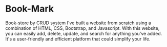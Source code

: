 # Book-Mark
Book-store by CRUD system
I've built a website from scratch using a combination of HTML, CSS, Bootstrap, and Javascript. With this website, you can easily add, delete, update, and search for anything you've added. It's a user-friendly and efficient platform that could simplify your life.
